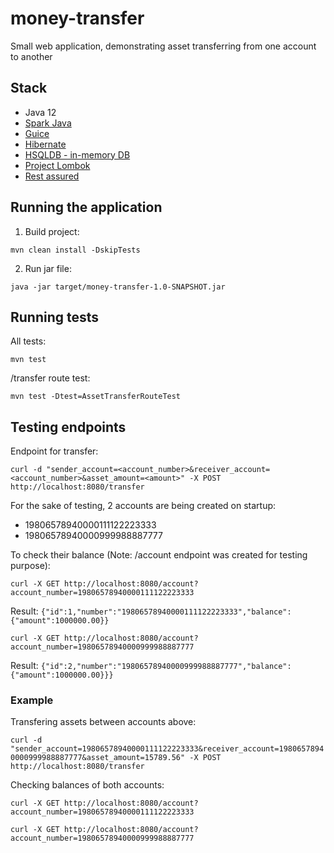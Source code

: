 # money-transfer
Small web application, demonstrating asset transferring from one account to another

## Stack
 - Java 12
 - [Spark Java](https://github.com/perwendel/spark)
 - [Guice](https://github.com/google/guice)
 - [Hibernate](https://hibernate.org/)
 - [HSQLDB - in-memory DB](http://hsqldb.org/)
 - [Project Lombok](https://projectlombok.org/)
 - [Rest assured](https://github.com/rest-assured/rest-assured)
 
## Running the application

1. Build project:

`mvn clean install -DskipTests`

2. Run jar file:

`java -jar target/money-transfer-1.0-SNAPSHOT.jar`

## Running tests

All tests:

`mvn test`

/transfer route test:

`mvn test -Dtest=AssetTransferRouteTest`

## Testing endpoints

Endpoint for transfer:

`curl -d "sender_account=<account_number>&receiver_account=<account_number>&asset_amount=<amount>" -X POST http://localhost:8080/transfer`

For the sake of testing, 2 accounts are being created on startup:
 - 19806578940000111122223333
 - 19806578940000999988887777

To check their balance (Note: /account endpoint was created for testing purpose):

`curl -X GET http://localhost:8080/account?account_number=19806578940000111122223333`

Result: `{"id":1,"number":"19806578940000111122223333","balance":{"amount":1000000.00}}`

`curl -X GET http://localhost:8080/account?account_number=19806578940000999988887777`

Result: `{"id":2,"number":"19806578940000999988887777","balance":{"amount":1000000.00}}}`

### Example

Transfering assets between accounts above:

`curl -d "sender_account=19806578940000111122223333&receiver_account=19806578940000999988887777&asset_amount=15789.56" -X POST http://localhost:8080/transfer`

Checking balances of both accounts:

`curl -X GET http://localhost:8080/account?account_number=19806578940000111122223333`

`curl -X GET http://localhost:8080/account?account_number=19806578940000999988887777`
